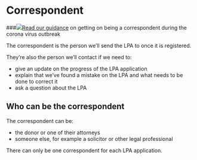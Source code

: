 # Correspondent

###![](https://github.com/ministryofjustice/opg-lpa/blob/master/service-front/public/assets/v2/images/icons/icon-information-2x.png)[Read our guidance](https://www.gov.uk/guidance/making-and-registering-an-lpa-during-the-coronavirus-outbreak#think-carefully-about-who-should-be-sent-the-registered-lpa) on getting on being a correspondent during the corona virus outbreak 



The correspondent is the person we’ll send the LPA to once it is registered.

They’re also the person we’ll contact if we need to:

* give an update on the progress of the LPA application
* explain that we’ve found a mistake on the LPA and what needs to be done to correct it
* ask a question about the LPA

## Who can be the correspondent

The correspondent can be:

* the donor or one of their attorneys
* someone else, for example a solicitor or other legal professional

There can only be one correspondent for each LPA application.
